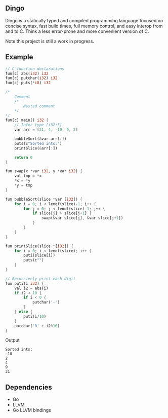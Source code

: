 ## Dingo

Dingo is a statically typed and compiled programming language focused on concise syntax, fast build times, full memory control, and easy interop from and to C. Think a less error-prone and more convenient version of C.

Note this project is still a work in progress.

## Example
```rust
// C function declarations
fun[c] abs(i32) i32
fun[c] putchar(i32) i32
fun[c] puts(*i8) i32

/*
    Comment
    /*
        Nested comment
    */
*/
fun[c] main() i32 {
    // Infer type [i32:5]
    var arr = [31, 4, -10, 9, 2]

    bubbleSort(&var arr[:])
    puts(c"Sorted ints:")
    printSlice(&arr[:])

    return 0
}

fun swap(x *var i32, y *var i32) {
    val tmp = *x
    *x = *y
    *y = tmp
}

fun bubbleSort(slice *var [i32]) {
    for i = 0; i < lenof(slice)-1; i++ {
        for j = 0; j < lenof(slice)-1; j++ {
            if slice[j] > slice[j+1] {
                swap(&var slice[j], &var slice[j+1])
            }
        }
    }
}

fun printSlice(slice *[i32]) {
    for i = 0; i < lenof(slice); i++ {
        puti(slice[i])
        puts(c"")
    }
}

// Recursively print each digit
fun puti(i i32) {
    val i2 = abs(i)
    if i2 < 10 {
        if i < 0 {
            putchar('-')
        }
    } else {
        puti(i/10)
    }
    putchar('0' + i2%10)
}
```

Output
```
Sorted ints:
-10
2
4
9
31
```

## Dependencies
* Go 
* LLVM 
* Go LLVM bindings
